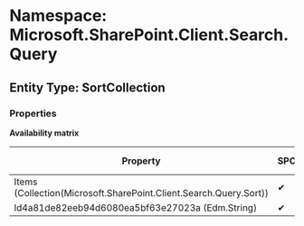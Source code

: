# Namespace: Microsoft.SharePoint.Client.Search.Query
## Entity Type: SortCollection

### Properties

**Availability matrix**

Property | SPO | SP 2019 | SP 2016 | SP 2013
----------|-----|---------|---------|--------
Items (Collection(Microsoft.SharePoint.Client.Search.Query.Sort)) | ✔ | ✔ | ✔ | ✔
Id4a81de82eeb94d6080ea5bf63e27023a (Edm.String) | ✔ | ✔ | ✔ | ✔


